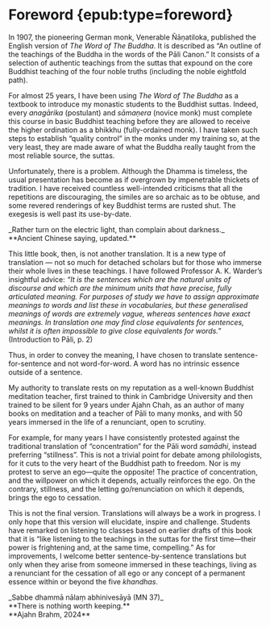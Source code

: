 # Foreword {epub:type=foreword}

In 1907, the pioneering German monk, Venerable Ñāṇatiloka, published the English version of _The Word of The Buddha_. It is described as “An outline of the teachings of the Buddha in the words of the Pāli Canon.” It consists of a selection of authentic teachings from the suttas that expound on the core Buddhist teaching of the four noble truths (including the noble eightfold path).

For almost 25 years, I have been using _The Word of The Buddha_ as a textbook to introduce my monastic students to the Buddhist suttas. Indeed, every _anagārika_ (postulant) and _sāmaṇera_ (novice monk) must complete this course in basic Buddhist teaching before they are allowed to receive the higher ordination as a bhikkhu (fully-ordained monk). I have taken such steps to establish “quality control” in the monks under my training so, at the very least, they are made aware of what the Buddha really taught from the most reliable source, the suttas.

Unfortunately, there is a problem. Although the Dhamma is timeless, the usual presentation has become as if overgrown by impenetrable thickets of tradition. I have received countless well-intended criticisms that all the repetitions are discouraging, the similes are so archaic as to be obtuse, and some revered renderings of key Buddhist terms are rusted shut. The exegesis is well past its use-by-date.

<div class="text-center">
_Rather turn on the electric light, than complain about darkness._<br />
**Ancient Chinese saying, updated.**
</div>

This little book, then, is not another translation. It is a new type of translation — not so much for detached scholars but for those who immerse their whole lives in these teachings. I have followed Professor A. K. Warder’s insightful advice: _“It is the sentences which are the natural units of discourse and which are the minimum units that have precise, fully articulated meaning. For purposes of study we have to assign approximate meanings to words and list these in vocabularies, but these generalised meanings of words are extremely vague, whereas sentences have exact meanings. In translation one may find close equivalents for sentences, whilst it is often impossible to give close equivalents for words.”_ (<span class="font-small-caps">Introduction to Pāli, p. 2</span>)

Thus, in order to convey the meaning, I have chosen to translate sentence-for-sentence and not word-for-word. A word has no intrinsic essence outside of a sentence.

My authority to translate rests on my reputation as a well-known Buddhist meditation teacher, first trained to think in Cambridge University and then trained to be silent for 9 years under Ajahn Chah, as an author of many books on meditation and a teacher of Pāli to many monks, and with 50 years immersed in the life of a renunciant, open to scrutiny.

For example, for many years I have consistently protested against the traditional translation of “concentration” for the Pāli word _samādhi_, instead preferring “stillness”. This is not a trivial point for debate among philologists, for it cuts to the very heart of the Buddhist path to freedom. Nor is my protest to serve an ego—quite the opposite! The practice of concentration, and the willpower on which it depends, actually reinforces the ego. On the contrary, stillness, and the letting go/renunciation on which it depends, brings the ego to cessation.

This is not the final version. Translations will always be a work in progress. I only hope that this version will elucidate, inspire and challenge. Students have remarked on listening to classes based on earlier drafts of this book that it is “like listening to the teachings in the suttas for the first time—their power is frightening and, at the same time, compelling.” As for improvements, I welcome better sentence-by-sentence translations but only when they arise from someone immersed in these teachings, living as a renunciant for the cessation of all ego or any concept of a permanent essence within or beyond the five _khandhas_.

<div class="text-center">
_Sabbe dhammā nālaṃ abhinivesāyā (MN 37)_<br />
**There is nothing worth keeping.**
</div>

<div class="text-right">
**Ajahn Brahm, 2024**
</div>
